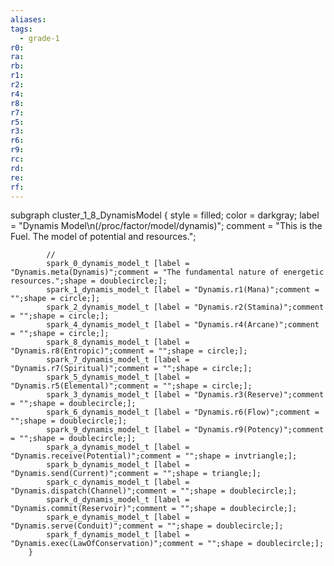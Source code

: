 ```yaml
---
aliases:
tags:
  - grade-1
r0:
ra:
rb:
r1:
r2:
r4:
r8:
r7:
r5:
r3:
r6:
r9:
rc:
rd:
re:
rf:
---
```


subgraph cluster_1_8_DynamisModel {
            style = filled;
            color = darkgray;
            label = "Dynamis Model\n(/proc/factor/model/dynamis)";
            comment = "This is the Fuel. The model of potential and resources.";

            //
            spark_0_dynamis_model_t [label = "Dynamis.meta(Dynamis)";comment = "The fundamental nature of energetic resources.";shape = doublecircle;];
            spark_1_dynamis_model_t [label = "Dynamis.r1(Mana)";comment = "";shape = circle;];
            spark_2_dynamis_model_t [label = "Dynamis.r2(Stamina)";comment = "";shape = circle;];
            spark_4_dynamis_model_t [label = "Dynamis.r4(Arcane)";comment = "";shape = circle;];
            spark_8_dynamis_model_t [label = "Dynamis.r8(Entropic)";comment = "";shape = circle;];
            spark_7_dynamis_model_t [label = "Dynamis.r7(Spiritual)";comment = "";shape = circle;];
            spark_5_dynamis_model_t [label = "Dynamis.r5(Elemental)";comment = "";shape = circle;];
            spark_3_dynamis_model_t [label = "Dynamis.r3(Reserve)";comment = "";shape = doublecircle;];
            spark_6_dynamis_model_t [label = "Dynamis.r6(Flow)";comment = "";shape = doublecircle;];
            spark_9_dynamis_model_t [label = "Dynamis.r9(Potency)";comment = "";shape = doublecircle;];
            spark_a_dynamis_model_t [label = "Dynamis.receive(Potential)";comment = "";shape = invtriangle;];
            spark_b_dynamis_model_t [label = "Dynamis.send(Current)";comment = "";shape = triangle;];
            spark_c_dynamis_model_t [label = "Dynamis.dispatch(Channel)";comment = "";shape = doublecircle;];
            spark_d_dynamis_model_t [label = "Dynamis.commit(Reservoir)";comment = "";shape = doublecircle;];
            spark_e_dynamis_model_t [label = "Dynamis.serve(Conduit)";comment = "";shape = doublecircle;];
            spark_f_dynamis_model_t [label = "Dynamis.exec(LawOfConservation)";comment = "";shape = doublecircle;];
        }
